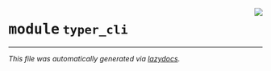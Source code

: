 <!-- markdownlint-disable -->

<a href="https://github.com/rustedpy/result/blob/master/abacus/typer_cli/__init__.py#L0"><img align="right" style="float:right;" src="https://img.shields.io/badge/-source-cccccc?style=flat-square"></a>

# <kbd>module</kbd> `typer_cli`








---

_This file was automatically generated via [lazydocs](https://github.com/ml-tooling/lazydocs)._
